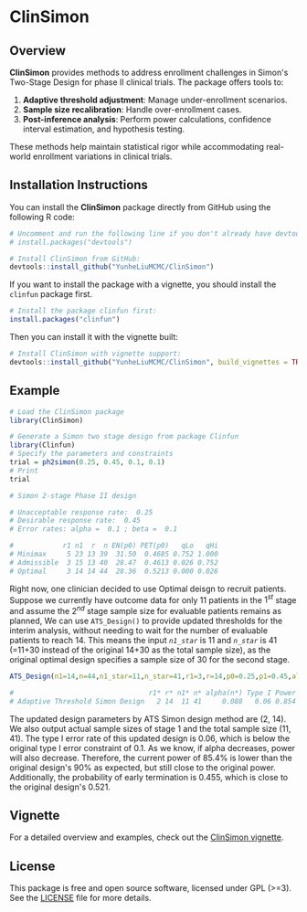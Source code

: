 # ClinSimon

## Overview

**ClinSimon** provides methods to address enrollment challenges in Simon's Two-Stage Design for phase II clinical trials. The package offers tools to:

1. **Adaptive threshold adjustment**: Manage under-enrollment scenarios.
2. **Sample size recalibration**: Handle over-enrollment cases.
3. **Post-inference analysis**: Perform power calculations, confidence interval estimation, and hypothesis testing.

These methods help maintain statistical rigor while accommodating real-world enrollment variations in clinical trials.

## Installation Instructions

You can install the **ClinSimon** package directly from GitHub using the following R code:
```r
# Uncomment and run the following line if you don't already have devtools installed:
# install.packages("devtools")

# Install ClinSimon from GitHub:
devtools::install_github("YunheLiuMCMC/ClinSimon")
```

If you want to install the package with a vignette, you should install the `clinfun`
package first. 
```r
# Install the package clinfun first:
install.packages("clinfun")
```

Then you can install it with the vignette built:
```r
# Install ClinSimon with vignette support:
devtools::install_github("YunheLiuMCMC/ClinSimon", build_vignettes = TRUE)
```

## Example
```r
# Load the ClinSimon package
library(ClinSimon)

# Generate a Simon two stage design from package Clinfun
library(Clinfun)
# Specify the parameters and constraints
trial = ph2simon(0.25, 0.45, 0.1, 0.1)
# Print
trial

# Simon 2-stage Phase II design 

# Unacceptable response rate:  0.25 
# Desirable response rate:  0.45 
# Error rates: alpha =  0.1 ; beta =  0.1 

#            r1 n1  r  n EN(p0) PET(p0)   qLo   qHi
# Minimax     5 23 13 39  31.50  0.4685 0.752 1.000
# Admissible  3 15 13 40  28.47  0.4613 0.026 0.752
# Optimal     3 14 14 44  28.36  0.5213 0.000 0.026
```

Right now, one clinician decided to use Optimal deisgn to recruit patients.
Suppose we currently have outcome data for only 11 patients in the $1^{st}$ stage
and assume the $2^{nd}$ stage sample size for evaluable patients remains as 
planned, We can use `ATS_Design()` to provide updated thresholds for the 
interim analysis, without	needing	to wait for the	number of evaluable	patients 
to reach 14. This means the input *`n1_star`* is 11 and *`n_star`* is 41 (=11+30 
instead of the original 14+30 as the total sample size), as the original optimal
design specifies a sample size of 30 for the second stage.  

```r
ATS_Design(n1=14,n=44,n1_star=11,n_star=41,r1=3,r=14,p0=0.25,p1=0.45,alpha=0.1)

#                                 r1* r* n1* n* alpha(n*) Type I Power EN(p0) PET(p0)
# Adaptive Threshold Simon Design   2 14  11 41     0.088   0.06 0.854 27.344   0.455
```

The updated design parameters by ATS Simon design method are (2, 14). We also 
output actual sample sizes of stage 1 and the total sample size (11, 41). The 
type I error rate of this updated design is 0.06, which is below the original 
type I error constraint of 0.1. As we know, if alpha decreases, power will also 
decrease. Therefore, the current power of 85.4% is lower than the original 
design's 90% as expected, but still close to the original power. Additionally, 
the probability of early termination is 0.455, which is close to the original 
design's 0.521.  


## Vignette
For a detailed overview and examples, check out the [ClinSimon vignette](https://github.com/YunheLiuMCMC/ClinSimon/blob/main/vignettes/ClinSimon.pdf).

## License
This package is free and open source software, licensed under GPL
(&gt;=3). See the [LICENSE](https://github.com/YunheLiuMCMC/ClinSimon/blob/main/LICENSE.md) 
file for more details.

